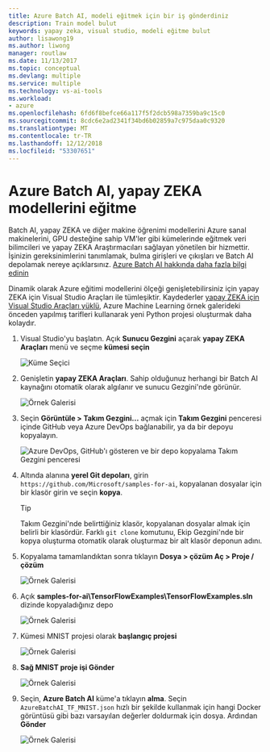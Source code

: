 ```yaml
---
title: Azure Batch AI, modeli eğitmek için bir iş gönderdiniz
description: Train model bulut
keywords: yapay zeka, visual studio, modeli eğitme bulut
author: lisawong19
ms.author: liwong
manager: routlaw
ms.date: 11/13/2017
ms.topic: conceptual
ms.devlang: multiple
ms.service: multiple
ms.technology: vs-ai-tools
ms.workload:
- azure
ms.openlocfilehash: 6fd6f8befce66a117f5f2dcb598a7359ba9c15c0
ms.sourcegitcommit: 8cdc6e2ad2341f34bd6b02859a7c975daa0c9320
ms.translationtype: MT
ms.contentlocale: tr-TR
ms.lasthandoff: 12/12/2018
ms.locfileid: "53307651"
---
```

# <a name="train-ai-models-in-azure-batch-ai"></a>Azure Batch AI, yapay ZEKA modellerini eğitme

Batch AI, yapay ZEKA ve diğer makine öğrenimi modellerini Azure sanal makinelerini, GPU desteğine sahip VM'ler gibi kümelerinde eğitmek veri bilimcileri ve yapay ZEKA Araştırmacıları sağlayan yönetilen bir hizmettir. İşinizin gereksinimlerini tanımlamak, bulma girişleri ve çıkışları ve Batch AI depolamak nereye açıklarsınız. [Azure Batch AI hakkında daha fazla bilgi edinin](https://docs.microsoft.com/azure/batch-ai/overview)

Dinamik olarak Azure eğitimi modellerini ölçeği genişletebilirsiniz için yapay ZEKA için Visual Studio Araçları ile tümleşiktir.  Kaydederler [yapay ZEKA için Visual Studio Araçları yüklü](installation.md), Azure Machine Learning örnek galerideki önceden yapılmış tarifleri kullanarak yeni Python projesi oluşturmak daha kolaydır.

1. Visual Studio'yu başlatın. Açık **Sunucu Gezgini** açarak **yapay ZEKA Araçları** menü ve seçme **kümesi seçin**

    ![Küme Seçici](media/train-model/select-cluster.png)

2. Genişletin **yapay ZEKA Araçları**. Sahip olduğunuz herhangi bir Batch AI kaynağını otomatik olarak algılanır ve sunucu Gezgini'nde görünür.

    ![Örnek Galerisi](media/train-model/batchai.png)

3. Seçin **Görüntüle > Takım Gezgini...**  açmak için **Takım Gezgini** penceresi içinde GitHub veya Azure DevOps bağlanabilir, ya da bir depoyu kopyalayın.

    ![Azure DevOps, GitHub'ı gösteren ve bir depo kopyalama Takım Gezgini penceresi](media/train-model/team-explorer.png)

4. Altında alanına **yerel Git depoları**, girin `https://github.com/Microsoft/samples-for-ai`, kopyalanan dosyalar için bir klasör girin ve seçin **kopya**.

    > [!Tip]
    > Takım Gezgini'nde belirttiğiniz klasör, kopyalanan dosyalar almak için belirli bir klasördür. Farklı `git clone` komutunu, Ekip Gezgini'nde bir kopya oluşturma otomatik olarak oluşturmaz bir alt klasör deponun adını.

5. Kopyalama tamamlandıktan sonra tıklayın **Dosya > çözüm Aç > Proje / çözüm**

    ![Örnek Galerisi](media/train-model/open-solution.png)

6. Açık **samples-for-ai\TensorFlowExamples\TensorFlowExamples.sln** dizinde kopyaladığınız depo

    ![Örnek Galerisi](media/train-model/tensorflowexamples.png)

7. Kümesi MNIST projesi olarak **başlangıç projesi**

    ![Örnek Galerisi](media/train-model/mnist-startup.png)

8. <strong>Sağ **MNIST proje** **işi Gönder**</strong>

    ![Örnek Galerisi](media/train-model/submit-job.png)
9. Seçin, **Azure Batch AI** küme'a tıklayın **alma**. Seçin `AzureBatchAI_TF_MNIST.json` hızlı bir şekilde kullanmak için hangi Docker görüntüsü gibi bazı varsayılan değerler doldurmak için dosya. Ardından **Gönder**

    ![Örnek Galerisi](media/train-model/submit-batch.png)
